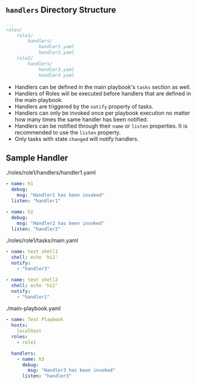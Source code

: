 ## `handlers` Directory Structure
```yaml
...
roles/
    role1/
        handlers/
            handler1.yaml
            handler2.yaml
    role2/
        handlers/
            handler3.yaml
            handler4.yaml
```

* Handlers can be defined in the main playbook's `tasks` section as well.
* Handlers of Roles will be executed before handlers that are defined in the main playbook.
* Handlers are triggered by the `notify` property of tasks.
* Handlers can only be invoked once per playbook execution no matter how many times the same handler has been notified.
* Handlers can be notified through their `name` or `listen` properties. It is recommended to use the `listen` property.
* Only tasks with state `changed` will notify handlers.

## Sample Handler
./roles/role1/handlers/handler1.yaml
```yaml
- name: h1
  debug:
    msg: "Handler1 has been invoked"
  listen: "handler1"

- name: h2
  debug:
    msg: "Handler2 has been invoked"
  listen: "handler2"
```

./roles/role1/tasks/main.yaml
```yaml
- name: test shell1
  shell: echo 'hi1'
  notify:
    - "handler3"

- name: test shell2
  shell: echo 'hi2'
  notify:
    - "handler1"
```

./main-playbook.yaml
```yaml
- name: Test Playbook
  hosts:
    localhost
  roles:
    - role1

  handlers:
    - name: h3
      debug:
        msg: "Handler3 has been invoked"
      listen: "handler3"
```
